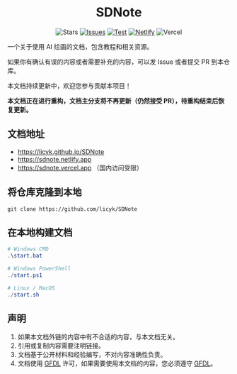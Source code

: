 <div align="center">

# SDNote

<p align="center">
  <img src="https://img.shields.io/github/stars/licyk/SDNote?style=flat&logo=github&logoColor=silver&color=bluegreen&labelColor=grey" alt="Stars">
  <a href="https://github.com/licyk/SDNote/issues"><img src="https://img.shields.io/github/issues/licyk/SDNote?style=flat&logo=github&logoColor=silver&color=bluegreen&labelColor=grey" alt="Issues"></a>
  <a href="https://github.com/licyk/SDNote/actions/workflows/ci.yml"><img src="https://github.com/licyk/SDNote/actions/workflows/ci.yml/badge.svg" alt="Test"></a>
  <a href="https://app.netlify.com/sites/sdnote/deploys"><img src="https://api.netlify.com/api/v1/badges/72ce71fd-df94-4da5-90a4-bdeb49899221/deploy-status" alt="Netlify"></a>
  <img src="https://vercelbadge.vercel.app/api/licyk/sdnote" alt="Vercel">
</p>

</div>

一个关于使用 AI 绘画的文档，包含教程和相关资源。

如果你有确认有误的内容或者需要补充的内容，可以发 Issue 或者提交 PR 到本仓库。

本文档持续更新中，欢迎您参与贡献本项目！

**本文档正在进行重构，文档主分支将不再更新（仍然接受 PR），待重构结束后恢复更新。**

## 文档地址
- https://licyk.github.io/SDNote
- https://sdnote.netlify.app
- https://sdnote.vercel.app （国内访问受限）


## 将仓库克隆到本地
```
git clone https://github.com/licyk/SDNote
```


## 在本地构建文档
```powershell
# Windows CMD
.\start.bat

# Windows PowerShell
./start.ps1

# Linux / MacOS
./start.sh
```


## 声明

1. 如果本文档外链的内容中有不合适的内容，与本文档无关。
2. 引用或复制内容需要注明链接。
3. 文档基于公开材料和经验编写，不对内容准确性负责。
4. 文档使用 [GFDL](https://github.com/licyk/SDNote?tab=GFDL-1.3-1-ov-file#readme) 许可，如果需要使用本文档的内容，您必须遵守 [GFDL](https://github.com/licyk/SDNote?tab=GFDL-1.3-1-ov-file#readme)。
